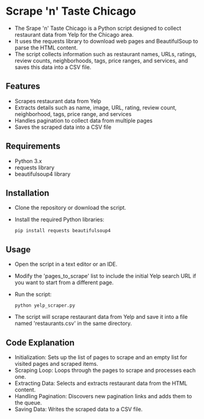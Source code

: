 # Scrape 'n' Taste Chicago

- The Srape 'n' Taste Chicago is a Python script designed to collect restaurant data from Yelp for the Chicago area. 
- It uses the requests library to download web pages and BeautifulSoup to parse the HTML content. 
- The script collects information such as restaurant names, URLs, ratings, review counts, neighborhoods, tags, price ranges, and services, and saves this data into a CSV file.
  


## Features
- Scrapes restaurant data from Yelp
- Extracts details such as name, image, URL, rating, review count, neighborhood, tags, price range, and services
- Handles pagination to collect data from multiple pages
- Saves the scraped data into a CSV file
  


## Requirements
- Python 3.x
- requests library
- beautifulsoup4 library
  


## Installation
- Clone the repository or download the script.
- Install the required Python libraries:
  
     `pip install requests beautifulsoup4`


 ## Usage
- Open the script in a text editor or an IDE.
- Modify the 'pages_to_scrape' list to include the initial Yelp search URL if you want to start from a different page.
- Run the script:
  
     `python yelp_scraper.py`
- The script will scrape restaurant data from Yelp and save it into a file named 'restaurants.csv' in the same directory.



## Code Explanation
- Initialization: Sets up the list of pages to scrape and an empty list for visited pages and scraped items.
- Scraping Loop: Loops through the pages to scrape and processes each one.
- Extracting Data: Selects and extracts restaurant data from the HTML content.
- Handling Pagination: Discovers new pagination links and adds them to the queue.
- Saving Data: Writes the scraped data to a CSV file.


